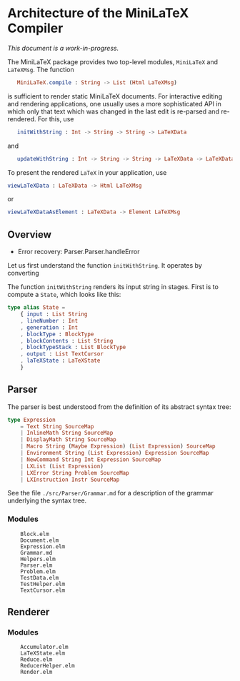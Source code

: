 # Architecture of the MiniLaTeX Compiler

_This document is a work-in-progress._

The MiniLaTeX package provides two top-level modules, `MiniLaTeX` and 
`LaTeXMsg`.  The function

```elm
   MiniLaTeX.compile : String -> List (Html LaTeXMsg)
```

is sufficient to render static MiniLaTeX documents.
For interactive editing and rendering applications,
one usually uses a more sophisticated API in which
only that text which was changed in the last edit
is re-parsed and re-rendered.  For this, use

```elm
   initWithString : Int -> String -> String -> LaTeXData
```

and

```elm
   updateWithString : Int -> String -> String -> LaTeXData -> LaTeXData
```

To present the rendered `LaTeX` in your application, use

```elm
viewLaTeXData : LaTeXData -> Html LaTeXMsg
```

or 

```elm
viewLaTeXDataAsElement : LaTeXData -> Element LaTeXMsg
```
## Overview

- Error recovery: Parser.Parser.handleError

Let us first understand the function `initWithString`.
It operates by converting




The function `initWithString` renders its input string 
in stages. First is to compute a `State`, which looks 
like this:

```elm
type alias State =
    { input : List String
    , lineNumber : Int
    , generation : Int
    , blockType : BlockType
    , blockContents : List String
    , blockTypeStack : List BlockType
    , output : List TextCursor
    , laTeXState : LaTeXState
    }
```


## Parser

The parser is best understood from the definition
of its abstract syntax tree:

```elm
type Expression
    = Text String SourceMap
    | InlineMath String SourceMap
    | DisplayMath String SourceMap
    | Macro String (Maybe Expression) (List Expression) SourceMap
    | Environment String (List Expression) Expression SourceMap 
    | NewCommand String Int Expression SourceMap
    | LXList (List Expression)
    | LXError String Problem SourceMap
    | LXInstruction Instr SourceMap
```

See the file `./src/Parser/Grammar.md` for a description
of the grammar underlying the syntax tree.

### Modules

```
    Block.elm
    Document.elm
    Expression.elm
    Grammar.md
    Helpers.elm
    Parser.elm
    Problem.elm
    TestData.elm
    TestHelper.elm
    TextCursor.elm
```
## Renderer


### Modules

```
    Accumulator.elm
    LaTeXState.elm
    Reduce.elm
    ReducerHelper.elm
    Render.elm
```


